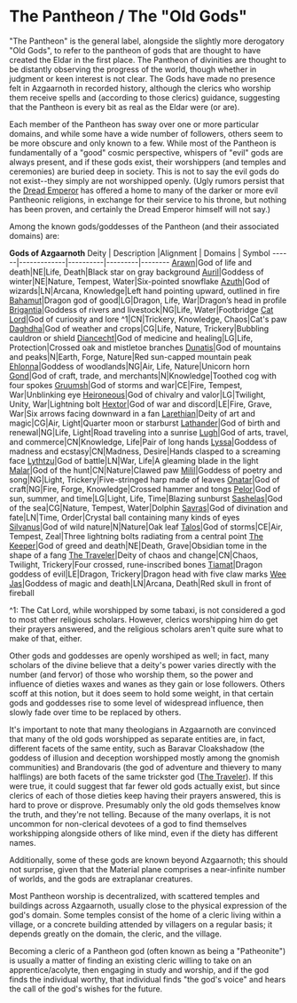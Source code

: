 # The Pantheon / The "Old Gods"
"The Pantheon" is the general label, alongside the slightly more derogatory "Old Gods", to refer to the pantheon of gods that are thought to have created the Eldar in the first place. The Pantheon of divinities are thought to be distantly observing the progress of the world, though whether in judgment or keen interest is not clear. The Gods have made no presence felt in Azgaarnoth in recorded history, although the clerics who worship them receive spells and (according to those clerics) guidance, suggesting that the Pantheon is every bit as real as the Eldar were (or are).

Each member of the Pantheon has sway over one or more particular domains, and while some have a wide number of followers, others seem to be more obscure and only known to a few. While most of the Pantheon is fundamentally of a "good" cosmic perspective, whispers of "evil" gods are always present, and if these gods exist, their worshippers (and temples and ceremonies) are buried deep in society. This is not to say the evil gods do not exist--they simply are not worshipped openly. (Ugly rumors persist that the [Dread Emperor](../People/DreadEmperor.md) has offered a home to many of the darker or more evil Pantheonic religions, in exchange for their service to his throne, but nothing has been proven, and certainly the Dread Emperor himself will not say.) 

Among the known gods/goddesses of the Pantheon (and their associated domains) are:

**Gods of Azgaarnoth**
Deity | Description |Alignment | Domains | Symbol
------|-------------|----------|---------|--------
[Arawn](Pantheon/Arawn.md)|God of life and death|NE|Life, Death|Black star on gray background
[Auril](Pantheon/Auril.md)|Goddess of winter|NE|Nature, Tempest, Water|Six-pointed snowflake
[Azuth](Pantheon/Azuth.md)|God of wizards|LN|Arcana, Knowledge|Left hand pointing upward, outlined in fire
[Bahamut](Pantheon/Bahamut.md)|Dragon god of good|LG|Dragon, Life, War|Dragon’s head in profile
[Brigantia](Pantheon/Brigantia.md)|Goddess of rivers and livestock|NG|Life, Water|Footbridge
[Cat Lord](Pantheon/CatLord.md)|God of curiosity and lore ^1|CN|Trickery, Knowledge, Chaos|Cat's paw
[Daghdha](Pantheon/Daghda.md)|God of weather and crops|CG|Life, Nature, Trickery|Bubbling cauldron or shield
[Diancecht](Pantheon/Diancecht.md)|God of medicine and healing|LG|Life, Protection|Crossed oak and mistletoe branches
[Dunatis](Pantheon/Dunatis.md)|God of mountains and peaks|N|Earth, Forge, Nature|Red sun-capped mountain peak
[Ehlonna](Pantheon/Ehlonna.md)|Goddess of woodlands|NG|Air, Life, Nature|Unicorn horn
[Gond](Pantheon/Gond.md)|God of craft, trade, and merchants|N|Knowledge|Toothed cog with four spokes
[Gruumsh](Pantheon/Gruumsh.md)|God of storms and war|CE|Fire, Tempest, War|Unblinking eye
[Heironeous](Pantheon/Heironeous.md)|God of chivalry and valor|LG|Twilight, Unity, War|Lightning bolt
[Hextor](Pantheon/Hextor.md)|God of war and discord|LE|Fire, Grave, War|Six arrows facing downward in a fan
[Larethian](Pantheon/Larethian.md)|Deity of art and magic|CG|Air, Light|Quarter moon or starburst
[Lathander](Pantheon/Lathander.md)|God of birth and renewal|NG|Life, Light|Road traveling into a sunrise
[Lugh](Pantheon/Lugh.md)|God of arts, travel, and commerce|CN|Knowledge, Life|Pair of long hands
[Lyssa](Pantheon/Lyssa.md)|Goddess of madness and ecstasy|CN|Madness, Desire|Hands clasped to a screaming face
[Lythtzu](Pantheon/Lythtzu.md)|God of battle|LN|War, Life|A gleaming blade in the light
[Malar](Pantheon/Malar.md)|God of the hunt|CN|Nature|Clawed paw
[Milil](Pantheon/Milil.md)|Goddess of poetry and song|NG|Light, Trickery|Five-stringed harp made of leaves
[Onatar](Pantheon/Onatar.md)|God of craft|NG|Fire, Forge, Knowledge|Crossed hammer and tongs
[Pelor](Pantheon/Pelor.md)|God of sun, summer, and time|LG|Light, Life, Time|Blazing sunburst
[Sashelas](Pantheon/Sashelas.md)|God of the sea|CG|Nature, Tempest, Water|Dolphin
[Savras](Pantheon/Savras.md)|God of divination and fate|LN|Time, Order|Crystal ball containing many kinds of eyes
[Silvanus](Pantheon/Silvanus.md)|God of wild nature|N|Nature|Oak leaf
[Talos](Pantheon/Talos.md)|God of storms|CE|Air, Tempest, Zeal|Three lightning bolts radiating from a central point
[The Keeper](Pantheon/Keeper.md)|God of greed and death|NE|Death, Grave|Obsidian tome in the shape of a fang
[The Traveler](Pantheon/Traveler.md)|Deity of chaos and change|CN|Chaos, Twilight, Trickery|Four crossed, rune-inscribed bones
[Tiamat](Pantheon/Tiamat.md)|Dragon goddess of evil|LE|Dragon, Trickery|Dragon head with five claw marks
[Wee Jas](Pantheon/WeeJas.md)|Goddess of magic and death|LN|Arcana, Death|Red skull in front of fireball

^1: The Cat Lord, while worshipped by some tabaxi, is not considered a god to most other religious scholars. However, clerics worshipping him do get their prayers answered, and the religious scholars aren't quite sure what to make of that, either.

Other gods and goddesses are openly worshiped as well; in fact, many scholars of the divine believe that a deity's power varies directly with the number (and fervor) of those who worship them, so the power and influence of dieties waxes and wanes as they gain or lose followers. Others scoff at this notion, but it does seem to hold some weight, in that certain gods and goddesses rise to some level of widespread influence, then slowly fade over time to be replaced by others.

It's important to note that many theologians in Azgaarnoth are convinced that many of the old gods worshipped as separate entities are, in fact, different facets of the same entity, such as Baravar Cloakshadow (the goddess of illusion and deception worshipped mostly among the gnomish communities) and Brandovaris (the god of adventure and thievery to many halflings) are both facets of the same trickster god ([The Traveler](Pantheon/Traveler.md)). If this were true, it could suggest that far fewer old gods actually exist, but since clerics of each of those dieties keep having their prayers answered, this is hard to prove or disprove. Presumably only the old gods themselves know the truth, and they're not telling. Because of the many overlaps, it is not uncommon for non-clerical devotees of a god to find themselves workshipping alongside others of like mind, even if the diety has different names.

Additionally, some of these gods are known beyond Azgaarnoth; this should not surprise, given that the Material plane comprises a near-infinite number of worlds, and the gods are extraplanar creatures.

Most Pantheon worship is decentralized, with scattered temples and buildings across Azgaarnoth, usually close to the physical expression of the god's domain. Some temples consist of the home of a cleric living within a village, or a concrete building attended by villagers on a regular basis; it depends greatly on the domain, the cleric, and the village.

Becoming a cleric of a Pantheon god (often known as being a "Patheonite") is usually a matter of finding an existing cleric willing to take on an apprentice/acolyte, then engaging in study and worship, and if the god finds the individual worthy, that individual finds "the god's voice" and hears the call of the god's wishes for the future.

